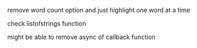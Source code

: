 remove word count option and just highlight one word at a time

check listofstrings function

might be able to remove async of callback function